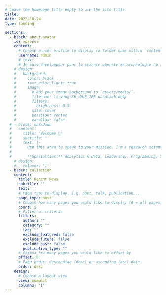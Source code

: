 ```yaml
---
# Leave the homepage title empty to use the site title
title:
date: 2022-10-24
type: landing

sections:
  - block: about.avatar
    id: apropos
    content:
      # Choose a user profile to display (a folder name within `content/authors/`)
      username: admin
      # text:
      # Je suis développeur pour la science ouverte en archéologie au [LAMPEA](https://lampea.cnrs.fr), à la [MMSH](https://mmsh.fr) d'Aix-en-Provence, et enseignant en cartographie au sein du [Master Urba](https://master-urbanisme.www.univ-montp3.fr/fr/%C3%A9quipe/equipe-et-fonctionnement-p%C3%A9dagogique) de l'Université Paul Valéry à Montpellier. Je suis également le [créateur](https://mapper.fr/carnet/introducing-mapstodon/) de [mapstodon.space](https://mapstodon.space), une instance Mastodon multilingue dédiée à la cartographie qui rassemble aujourd'hui environ un millier de personnes. Je suis disponible pour réaliser des prestations [autour de la cartographie et de l'open data](https://mapper.fr/carnet/ips-geolocalise/) - [n'hésitez pas à me contacter](https://mapper.fr/#contact)!
    # design:
    #   background:
    #     color: black
    #     text_color_light: true
    #     image:
    #       # Add your image background to `assets/media/`.
    #       filename: li-yang-5h_dMuX_7RE-unsplash.webp
    #       filters:
    #         brightness: 0.5
    #       size: cover
    #       position: center
    #       parallax: false
  # - block: markdown
  #   content:
  #     title: 'Welcome 👋'
  #     subtitle: ''
  #     text: |-
  #       Use this area to speak to your mission. I'm a research scientist in the Moonshot team at DeepMind. I blog about machine learning, deep learning, and moonshots.
  #
  #       **Specialties:** Analytics & Data, Leadership, Programming, Strategic Planning, Writing & Editing
    # design:
    #   columns: '1'
  - block: collection
    content:
      title: Recent News
      subtitle: ''
      text: ''
      # Page type to display. E.g. post, talk, publication...
      page_type: post
      # Choose how many pages you would like to display (0 = all pages)
      count: 5
      # Filter on criteria
      filters:
        author: ""
        category: ""
        tag: ""
        exclude_featured: false
        exclude_future: false
        exclude_past: false
        publication_type: ""
      # Choose how many pages you would like to offset by
      offset: 0
      # Page order: descending (desc) or ascending (asc) date.
      order: desc
    design:
      # Choose a layout view
      view: compact
      columns: '1'
---
```

